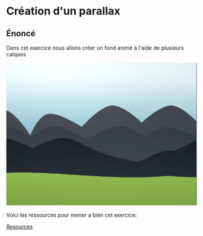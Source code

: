 # Création d'un parallax

## Énoncé

Dans cet exercice nous allons créer un fond animé à l'aide de plusieurs calques

![Comme ça](illustration.gif)

Voici les ressources pour mener a bien cet exercice:

[Resources](./resources.tar.gz)

